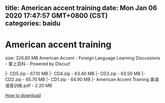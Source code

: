 
title: American accent training
date: Mon Jan 06 2020 17:47:57 GMT+0800 (CST)    
categories: baidu
---

# American accent training
size: 326.80 MB
 American Accent - Foreign Language Learning Discussions - 掌上百科 - Powered by Discuz!
 
|- CD5.zip - 67.10 MB
|- CD4.zip - 63.40 MB
|- CD3.zip - 63.50 MB
|- CD2.zip - 65.70 MB
|- CD1.zip - 64.90 MB
|- American Accent Training 美语语音训练.pdf - 2.20 MB

[How to download](https://bpcam.bemobtrk.com/go/2ceec3aa-1ca2-46d6-b9ff-aaa5c184517c?jno=2028)